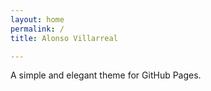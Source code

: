 ```yaml
---
layout: home
permalink: /
title: Alonso Villarreal

---
```

A simple and elegant theme for GitHub Pages.


